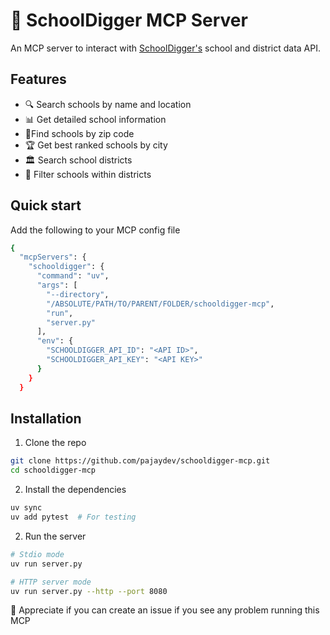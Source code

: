 # 🏫 SchoolDigger MCP Server

An MCP server to interact with [SchoolDigger's](https://www.schooldigger.com/) school and district data API.

## Features

- 🔍 Search schools by name and location
- 📊 Get detailed school information
- 📍Find schools by zip code
- 🏆 Get best ranked schools by city
- 🏛️ Search school districts
- 🎯 Filter schools within districts

## Quick start

Add the following to your MCP config file

```bash
{
  "mcpServers": {
    "schooldigger": {
      "command": "uv",
      "args": [
        "--directory",
        "/ABSOLUTE/PATH/TO/PARENT/FOLDER/schooldigger-mcp",
        "run",
        "server.py"
      ],
      "env": {
        "SCHOOLDIGGER_API_ID": "<API ID>",
        "SCHOOLDIGGER_API_KEY": "<API KEY>"
      }
    }
  }
```


## Installation
1. Clone the repo

```bash
git clone https://github.com/pajaydev/schooldigger-mcp.git
cd schooldigger-mcp
```

2. Install the dependencies

```bash
uv sync
uv add pytest  # For testing
```

2. Run the server

```bash
# Stdio mode
uv run server.py

# HTTP server mode
uv run server.py --http --port 8080
```

👋 Appreciate if you can create an issue if you see any problem running this MCP